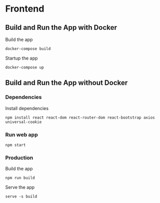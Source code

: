 # Frontend

## Build and Run the App with Docker
Build the app
```
docker-compose build
```

Startup the app
```
docker-compose up
```

## Build and Run the App without Docker
### Dependencies
Install dependencies
```
npm install react react-dom react-router-dom react-bootstrap axios universal-cookie
```

### Run web app
```
npm start
```

### Production

Build the app
```
npm run build
```

Serve the app
```
serve -s build
```

